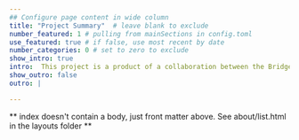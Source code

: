 ```yaml
---
## Configure page content in wide column
title: "Project Summary"  # leave blank to exclude
number_featured: 1 # pulling from mainSections in config.toml
use_featured: true # if false, use most recent by date
number_categories: 0 # set to zero to exclude
show_intro: true
intro:  This project is a product of a collaboration between the Bridge Alliance Education Fund and the University of Massachusetts Amherst DACSS program (Data Analytics and Computation for Social Sciences). As and internship provider for DACSS student Kristina Becvar, the Bridge Alliance Education Fund also provided the opportunity for a research group in the capstone course, Advanced Data-Driven Analytics, to explore a project to benefit their Citizen Connect initiative and to give DACSS students Lissie Bates-Haus, PhD. and Kristina Becvar the opportunity to utilize their research and technical skills in providing a complete project presentation. In addition to the project resources listed at right, the full documentation, codes, scripts, and research is housed in the GitHub repository linked below as well on the navigation page of the Research section of this site.
show_outro: false
outro: |

---
```


** index doesn't contain a body, just front matter above.
See about/list.html in the layouts folder **
